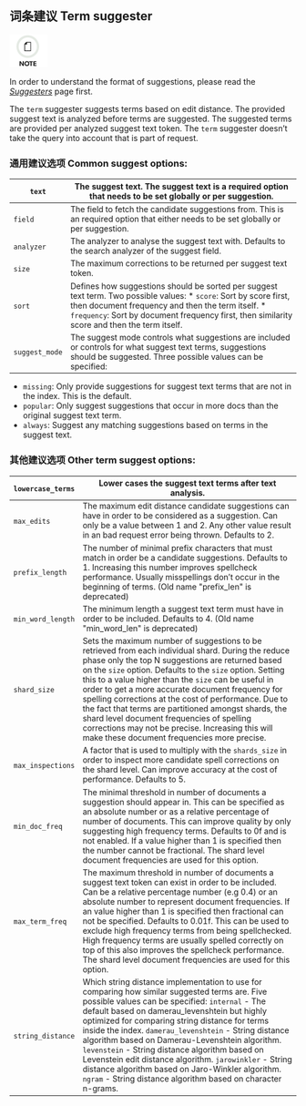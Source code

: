## 词条建议 Term suggester

![Note](/images/icons/note.png)

In order to understand the format of suggestions, please read the [_Suggesters_](search-suggesters.html) page first.

The `term` suggester suggests terms based on edit distance. The provided suggest text is analyzed before terms are suggested. The suggested terms are provided per analyzed suggest text token. The `term` suggester doesn’t take the query into account that is part of request.

### 通用建议选项 Common suggest options:

`text`| The suggest text. The suggest text is a required option that needs to be set globally or per suggestion.     
---|---    
`field`| The field to fetch the candidate suggestions from. This is an required option that either needs to be set globally or per suggestion.     
`analyzer`| The analyzer to analyse the suggest text with. Defaults to the search analyzer of the suggest field.     
`size`| The maximum corrections to be returned per suggest text token.     
`sort`| Defines how suggestions should be sorted per suggest text term. Two possible values:   * `score`: Sort by score first, then document frequency and then the term itself.   * `frequency`: Sort by document frequency first, then similarity score and then the term itself.     
`suggest_mode`| The suggest mode controls what suggestions are included or controls for what suggest text terms, suggestions should be suggested. Three possible values can be specified: 

  * `missing`: Only provide suggestions for suggest text terms that are not in the index. This is the default. 
  * `popular`: Only suggest suggestions that occur in more docs than the original suggest text term. 
  * `always`: Suggest any matching suggestions based on terms in the suggest text. 

  
  
### 其他建议选项 Other term suggest options:

`lowercase_terms`| Lower cases the suggest text terms after text analysis.     
---|---    
`max_edits`| The maximum edit distance candidate suggestions can have in order to be considered as a suggestion. Can only be a value between 1 and 2. Any other value result in an bad request error being thrown. Defaults to 2.     
`prefix_length`| The number of minimal prefix characters that must match in order be a candidate suggestions. Defaults to 1. Increasing this number improves spellcheck performance. Usually misspellings don’t occur in the beginning of terms. (Old name "prefix_len" is deprecated)     
`min_word_length`| The minimum length a suggest text term must have in order to be included. Defaults to 4. (Old name "min_word_len" is deprecated)     
`shard_size`| Sets the maximum number of suggestions to be retrieved from each individual shard. During the reduce phase only the top N suggestions are returned based on the `size` option. Defaults to the `size` option. Setting this to a value higher than the `size` can be useful in order to get a more accurate document frequency for spelling corrections at the cost of performance. Due to the fact that terms are partitioned amongst shards, the shard level document frequencies of spelling corrections may not be precise. Increasing this will make these document frequencies more precise.     
`max_inspections`| A factor that is used to multiply with the `shards_size` in order to inspect more candidate spell corrections on the shard level. Can improve accuracy at the cost of performance. Defaults to 5.     
`min_doc_freq`| The minimal threshold in number of documents a suggestion should appear in. This can be specified as an absolute number or as a relative percentage of number of documents. This can improve quality by only suggesting high frequency terms. Defaults to 0f and is not enabled. If a value higher than 1 is specified then the number cannot be fractional. The shard level document frequencies are used for this option.     
`max_term_freq`| The maximum threshold in number of documents a suggest text token can exist in order to be included. Can be a relative percentage number (e.g 0.4) or an absolute number to represent document frequencies. If an value higher than 1 is specified then fractional can not be specified. Defaults to 0.01f. This can be used to exclude high frequency terms from being spellchecked. High frequency terms are usually spelled correctly on top of this also improves the spellcheck performance. The shard level document frequencies are used for this option.     
`string_distance`| Which string distance implementation to use for comparing how similar suggested terms are. Five possible values can be specified: `internal` \- The default based on damerau_levenshtein but highly optimized for comparing string distance for terms inside the index. `damerau_levenshtein` \- String distance algorithm based on Damerau-Levenshtein algorithm. `levenstein` \- String distance algorithm based on Levenstein edit distance algorithm. `jarowinkler` \- String distance algorithm based on Jaro-Winkler algorithm. `ngram` \- String distance algorithm based on character n-grams. 
